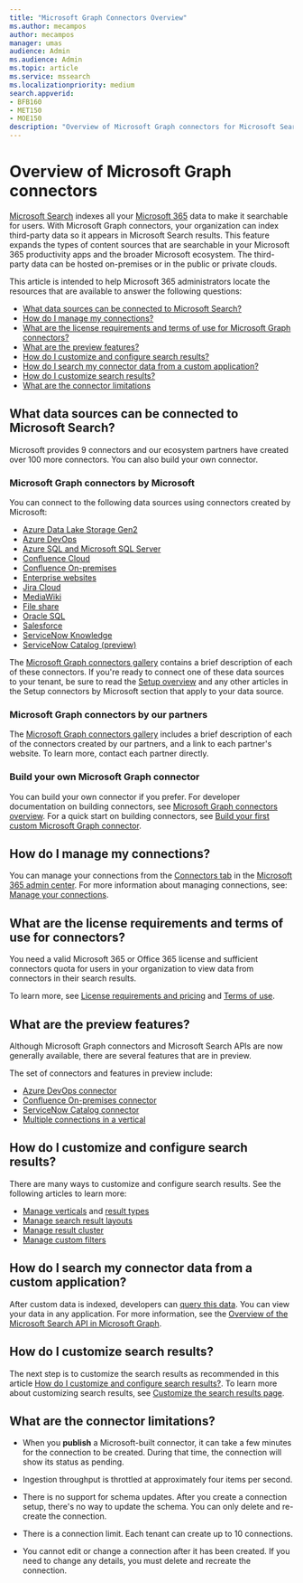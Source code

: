 ```yaml
---
title: "Microsoft Graph Connectors Overview"
ms.author: mecampos
author: mecampos
manager: umas
audience: Admin
ms.audience: Admin
ms.topic: article
ms.service: mssearch
ms.localizationpriority: medium
search.appverid:
- BFB160
- MET150
- MOE150
description: "Overview of Microsoft Graph connectors for Microsoft Search"
---
```

<!---Previous ms.author: monaray --->

# Overview of Microsoft Graph connectors

[Microsoft Search](./overview-microsoft-search.md) indexes all your [Microsoft 365](https://www.microsoft.com/microsoft-365) data to make it searchable for users. With Microsoft Graph connectors, your organization can index third-party data so it appears in Microsoft Search results. This feature expands the types of content sources that are searchable in your Microsoft 365 productivity apps and the broader Microsoft ecosystem. The third-party data can be hosted on-premises or in the public or private clouds.

<!---link Microsoft Graph reference in line 19 when we have access to relevant documentation--->

This article is intended to help Microsoft 365 administrators locate the resources that are available to answer the following questions:

* [What data sources can be connected to Microsoft Search?](#what-data-sources-can-be-connected-to-microsoft-search)
* [How do I manage my connections?](#how-do-i-manage-my-connections)
* [What are the license requirements and terms of use for Microsoft Graph connectors?](#what-are-the-license-requirements-and-terms-of-use-for-connectors)
* [What are the preview features?](#what-are-the-preview-features)
* [How do I customize and configure search results?](#how-do-i-customize-and-configure-search-results)
* [How do I search my connector data from a custom application?](#how-do-i-search-my-connector-data-from-a-custom-application)
* [How do I customize search results?](#how-do-i-customize-search-results)
* [What are the connector limitations](#what-are-the-connector-limitations)

<!---Add Value, scenario, example, and/or graphic in December updates--->
<!---Probably remove architecture section below
## Architecture

The following architectural diagram of the Microsoft Graph platform shows how Graph connector content flows through content indexing to user results in [Microsoft Search](./overview-microsoft-search.md) clients. The rest of this section explains each of the key building blocks in the diagram.

![Diagram: on-premises and cloud-based data is pulled by connectors and indexed by the Microsoft Search API, and then the Microsoft Search service delivers the results to users.](media/connectors-overview/highlevel-connectors.png)
Graph connectors can pull data from cloud-based (SaaS) data sources and on-premises data stores. The above diagram shows connections to only two data sources, but you can add connections to up ten sources per tenant.

The Microsoft Graph Connectors API instantiates one connection per data source. Then, the API indexes and stores the data. Established connections interact with Microsoft Search, so users can get search results.

You can use the Microsoft 365 [admin center](https://admin.microsoft.com) to setup and manage any of the Graph connectors by Microsoft. The admin center has a simple user interface that makes it easy to establish the connection to your data source, and monitor connection status and utilization.

***Edit paragraph below***
To create a **connection** to a data source, admins need authenticated access to the data and the entire content repository. The data is fed to the graph connector service for indexing.--->

## What data sources can be connected to Microsoft Search?

Microsoft provides 9 connectors and our ecosystem partners have created over 100 more connectors. You can also build your own connector.

### Microsoft Graph connectors by Microsoft

You can connect to the following data sources using connectors created by Microsoft:

<!---Add links below when new docs are created--->
* [Azure Data Lake Storage Gen2](azure-data-lake-connector.md)
* [Azure DevOps](azure-devops-connector.md)
* [Azure SQL and Microsoft SQL Server](MSSQL-connector.md)
* [Confluence Cloud](confluence-cloud-connector.md)
* [Confluence On-premises](confluence-onpremises-connector.md)
* [Enterprise websites](enterprise-web-connector.md)
* [Jira Cloud](jira-connector.md)
* [MediaWiki](mediawiki-connector.md)
* [File share](fileshare-connector.md)
* [Oracle SQL](OracleSQL-connector.md)
* [Salesforce](salesforce-connector.md)
* [ServiceNow Knowledge](servicenow-knowledge-connector.md)
* [ServiceNow Catalog (preview)](servicenow-catalog-connector.md)

The [Microsoft Graph connectors gallery](https://www.microsoft.com/microsoft-search/connectors) contains a brief description of each of these connectors. If you're ready to connect one of these data sources to your tenant, be sure to read the [Setup overview](configure-connector.md) and any other articles in the Setup connectors by Microsoft section that apply to your data source.

### Microsoft Graph connectors by our partners

The [Microsoft Graph connectors gallery](https://www.microsoft.com/microsoft-search/connectors) includes a brief description of each of the connectors created by our partners, and a link to each partner's website. To learn more, contact each partner directly.

### Build your own Microsoft Graph connector

You can build your own connector if you prefer. For developer documentation on building connectors, see [Microsoft Graph connectors overview](/graph/connecting-external-content-connectors-overview). For a quick start on building connectors, see [Build your first custom Microsoft Graph connector](/graph/connecting-external-content-build-quickstart).

## How do I manage my connections?

You can manage your connections from the [Connectors tab](https://admin.microsoft.com/Adminportal/Home#/MicrosoftSearch/Connectors) in the [Microsoft 365 admin center](https://admin.microsoft.com/). For more information about managing connections, see: [Manage your connections](manage-connector.md).

## What are the license requirements and terms of use for connectors?

You need a valid Microsoft 365 or Office 365 license and sufficient connectors quota for users in your organization to view data from connectors in their search results.

To learn more, see [License requirements and pricing](licensing.md) and [Terms of use](terms-of-use.md).

## What are the preview features?

Although Microsoft Graph connectors and Microsoft Search APIs are now generally available, there are several features that are in preview.

The set of connectors and features in preview include:

* [Azure DevOps connector](azure-devops-connector.md)
* [Confluence On-premises connector](confluence-onpremises-connector.md)
* [ServiceNow Catalog connector](servicenow-catalog-connector.md)
* [Multiple connections in a vertical](customize-search-page.md#multiple-connections-in-a-vertical)

## How do I customize and configure search results?

There are many ways to customize and configure search results. See the following articles to learn more:

* [Manage verticals](manage-verticals.md) and [result types](manage-result-types.md)
* [Manage search result layouts](customize-results-layout.md)
* [Manage result cluster](result-cluster.md)
* [Manage custom filters](custom-filters.md)

## How do I search my connector data from a custom application?

After custom data is indexed, developers can [query this data](/graph/search-concept-custom-types). You can view your data in any application. For more information, see the [Overview of the Microsoft Search API in Microsoft Graph](/graph/search-concept-overview).

## How do I customize search results?

The next step is to customize the search results as recommended in this article [How do I customize and configure search results?](#how-do-i-customize-and-configure-search-results). To learn more about customizing search results, see [Customize the search results page](customize-search-page.md).

## What are the connector limitations?

* When you **publish** a Microsoft-built connector, it can take a few minutes for the connection to be created. During that time, the connection will show its status as pending.

* Ingestion throughput is throttled at approximately four items per second.

* There is no support for schema updates. After you create a connection setup, there's no way to update the schema. You can only delete and re-create the connection.

* There is a connection limit. Each tenant can create up to 10 connections.

* You cannot edit or change a connection after it has been created. If you need to change any details, you must delete and recreate the connection.
